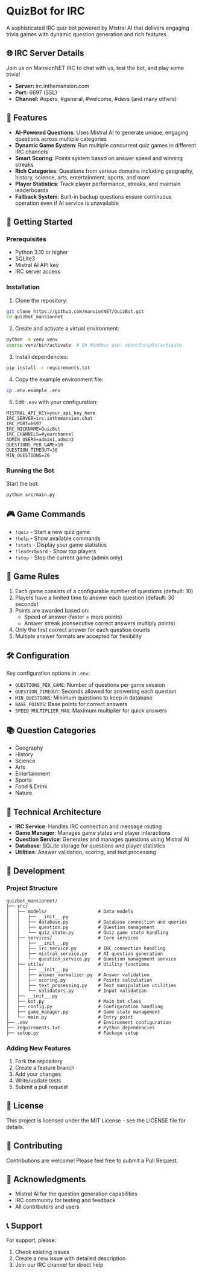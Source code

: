 # QuizBot for IRC

A sophisticated IRC quiz bot powered by Mistral AI that delivers engaging trivia games with dynamic question generation and rich features.

## 🌐 IRC Server Details

Join us on MansionNET IRC to chat with us, test the bot, and play some trivia! 

- **Server:** irc.inthemansion.com  
- **Port:** 6697 (SSL)  
- **Channel:** #opers, #general, #welcome, #devs (and many others)

## 🌟 Features

- **AI-Powered Questions**: Uses Mistral AI to generate unique, engaging questions across multiple categories
- **Dynamic Game System**: Run multiple concurrent quiz games in different IRC channels
- **Smart Scoring**: Points system based on answer speed and winning streaks
- **Rich Categories**: Questions from various domains including geography, history, science, arts, entertainment, sports, and more
- **Player Statistics**: Track player performance, streaks, and maintain leaderboards
- **Fallback System**: Built-in backup questions ensure continuous operation even if AI service is unavailable

## 🚀 Getting Started

### Prerequisites

- Python 3.10 or higher
- SQLite3
- Mistral AI API key
- IRC server access

### Installation

1. Clone the repository:
```bash
git clone https://github.com/mansionNET/QuizBot.git
cd quizbot_mansionnet
```

2. Create and activate a virtual environment:
```bash
python -m venv venv
source venv/bin/activate  # On Windows use: venv\Scripts\activate
```

3. Install dependencies:
```bash
pip install -r requirements.txt
```

4. Copy the example environment file:
```bash
cp .env.example .env
```

5. Edit `.env` with your configuration:
```env
MISTRAL_API_KEY=your_api_key_here
IRC_SERVER=irc.inthemansion.chat
IRC_PORT=6697
IRC_NICKNAME=QuizBot
IRC_CHANNELS=#yourchannel
ADMIN_USERS=admin1,admin2
QUESTIONS_PER_GAME=10
QUESTION_TIMEOUT=30
MIN_QUESTIONS=20
```

### Running the Bot

Start the bot:
```bash
python src/main.py
```

## 🎮 Game Commands

- `!quiz` - Start a new quiz game
- `!help` - Show available commands
- `!stats` - Display your game statistics
- `!leaderboard` - Show top players
- `!stop` - Stop the current game (admin only)

## 🎯 Game Rules

1. Each game consists of a configurable number of questions (default: 10)
2. Players have a limited time to answer each question (default: 30 seconds)
3. Points are awarded based on:
   - Speed of answer (faster = more points)
   - Answer streak (consecutive correct answers multiply points)
4. Only the first correct answer for each question counts
5. Multiple answer formats are accepted for flexibility

## 🛠️ Configuration

Key configuration options in `.env`:

- `QUESTIONS_PER_GAME`: Number of questions per game session
- `QUESTION_TIMEOUT`: Seconds allowed for answering each question
- `MIN_QUESTIONS`: Minimum questions to keep in database
- `BASE_POINTS`: Base points for correct answers
- `SPEED_MULTIPLIER_MAX`: Maximum multiplier for quick answers

## 📚 Question Categories

- Geography
- History
- Science
- Arts
- Entertainment
- Sports
- Food & Drink
- Nature

## 🧩 Technical Architecture

- **IRC Service**: Handles IRC connection and message routing
- **Game Manager**: Manages game states and player interactions
- **Question Service**: Generates and manages questions using Mistral AI
- **Database**: SQLite storage for questions and player statistics
- **Utilities**: Answer validation, scoring, and text processing

## 🔧 Development

### Project Structure
```
quizbot_mansionnet/
├── src/
│   ├── models/                   # Data models
│   │   ├── __init__.py
│   │   ├── database.py           # Database connection and queries
│   │   ├── question.py           # Question management
│   │   └── quiz_state.py         # Quiz game state handling
│   ├── services/                 # Core services
│   │   ├── __init__.py
│   │   ├── irc_service.py        # IRC connection handling
│   │   ├── mistral_service.py    # AI question generation
│   │   └── question_service.py   # Question management service
│   ├── utils/                    # Utility functions
│   │   ├── __init__.py
│   │   ├── answer_normalizer.py  # Answer validation
│   │   ├── scoring.py            # Points calculation
│   │   ├── text_processing.py    # Text manipulation utilities
│   │   └── validators.py         # Input validation
│   ├── __init__.py
│   ├── bot.py                    # Main bot class
│   ├── config.py                 # Configuration handling
│   ├── game_manager.py           # Game state management
│   └── main.py                   # Entry point
├── .env                          # Environment configuration
├── requirements.txt              # Python dependencies
├── setup.py                      # Package setup
```

### Adding New Features

1. Fork the repository
2. Create a feature branch
3. Add your changes
4. Write/update tests
5. Submit a pull request

## 📝 License

This project is licensed under the MIT License - see the LICENSE file for details.

## 🤝 Contributing

Contributions are welcome! Please feel free to submit a Pull Request.

## 🙏 Acknowledgments

- Mistral AI for the question generation capabilities
- IRC community for testing and feedback
- All contributors and users

## 📞 Support

For support, please:
1. Check existing issues
2. Create a new issue with detailed description
3. Join our IRC channel for direct help
